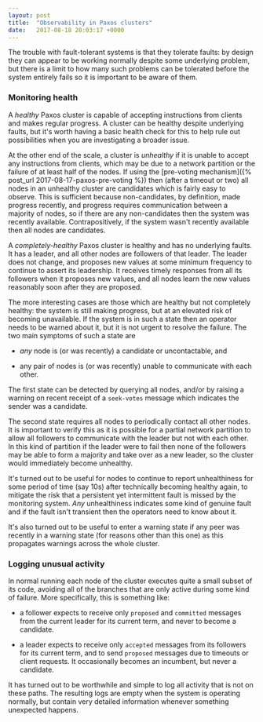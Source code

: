 ```yaml
---
layout: post
title:  "Observability in Paxos clusters"
date:   2017-08-18 20:03:17 +0000
---
```


The trouble with fault-tolerant systems is that they tolerate faults: by design
they can appear to be working normally despite some underlying problem, but
there is a limit to how many such problems can be tolerated before the system
entirely fails so it is important to be aware of them.

### Monitoring health

A _healthy_ Paxos cluster is capable of accepting instructions from clients and
makes regular progress. A cluster can be healthy despite underlying faults, but
it's worth having a basic health check for this to help rule out possibilities
when you are investigating a broader issue.

At the other end of the scale, a cluster is _unhealthy_ if it is unable to
accept any instructions from clients, which may be due to a network partition
or the failure of at least half of the nodes.  If using the [pre-voting
mechanism]({% post_url 2017-08-17-paxos-pre-voting %}) then (after a timeout or
two) all nodes in an unhealthy cluster are candidates which is fairly easy to
observe. This is sufficient because non-candidates, by definition, made
progress recently, and progress requires communication between a majority of
nodes, so if there are any non-candidates then the system was recently
available. Contrapositively, if the system wasn't recently available then all
nodes are candidates.

A _completely-healthy_ Paxos cluster is healthy and has no underlying faults.
It has a leader, and all other nodes are followers of that leader. The leader
does not change, and proposes new values at some minimum frequency to continue
to assert its leadership. It receives timely responses from all its followers
when it proposes new values, and all nodes learn the new values reasonably soon
after they are proposed.

The more interesting cases are those which are healthy but not completely
healthy: the system is still making progress, but at an elevated risk of
becoming unavailable. If the system is in such a state then an operator needs
to be warned about it, but it is not urgent to resolve the failure. The two
main symptoms of such a state are

* _any_ node is (or was recently) a candidate or uncontactable, and

* any pair of nodes is (or was recently) unable to communicate with each other.

The first state can be detected by querying all nodes, and/or by raising a
warning on recent receipt of a `seek-votes` message which indicates the sender
was a candidate.

The second state requires all nodes to periodically contact all other nodes.
It is important to verify this as it is possible for a partial network
partition to allow all followers to communicate with the leader but not with
each other. In this kind of partition if the leader were to fail then none of
the followers may be able to form a majority and take over as a new leader,
so the cluster would immediately become unhealthy.

It's turned out to be useful for nodes to continue to report unhealthiness for
some period of time (say 10s) after technically becoming healthy again, to
mitigate the risk that a persistent yet intermittent fault is missed by the
monitoring system. _Any_ unhealthiness indicates some kind of genuine fault and
if the fault isn't transient then the operators need to know about it.

It's also turned out to be useful to enter a warning state if any peer was
recently in a warning state (for reasons other than this one) as this
propagates warnings across the whole cluster.

### Logging unusual activity

In normal running each node of the cluster executes quite a small subset of its
code, avoiding all of the branches that are only active during some kind of
failure. More specifically, this is something like:

* a follower expects to receive only `proposed` and `committed` messages from
  the current leader for its current term, and never to become a candidate.

* a leader expects to receive only `accepted` messages from its followers for
  its current term, and to send `proposed` messages due to timeouts or client
requests.  It occasionally becomes an incumbent, but never a candidate.

It has turned out to be worthwhile and simple to log all activity that is not
on these paths. The resulting logs are empty when the system is operating
normally, but contain very detailed information whenever something unexpected
happens.
